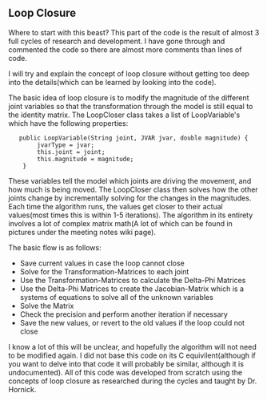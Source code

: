 ## Loop Closure ##

Where to start with this beast?  This part of the code is the result of almost 3 full cycles of research and development.  I have gone through and commented the code so there are almost more comments than lines of code.

I will try and explain the concept of loop closure without getting too deep into the details(which can be learned by looking into the code).

The basic idea of loop closure is to modify the magnitude of the different joint variables so that the transformation through the model is still equal to the identity matrix.  The LoopCloser class takes a list of LoopVariable's which have the following properties:
```
   public LoopVariable(String joint, JVAR jvar, double magnitude) {
		jvarType = jvar;
		this.joint = joint;
		this.magnitude = magnitude;
	}
```

These variables tell the model which joints are driving the movement, and how much is being moved.  The LoopCloser class then solves how the other joints change by incrementally solving for the changes in the magnitudes.  Each time the algorithm runs, the values get closer to their actual values(most times this is within 1-5 iterations).  The algorithm in its entirety involves a lot of complex matrix math(A lot of which can be found in pictures under the meeting notes wiki page).

The basic flow is as follows:
  * Save current values in case the loop cannot close
  * Solve for the Transformation-Matrices to each joint
  * Use the Transformation-Matrices to calculate the Delta-Phi Matrices
  * Use the Delta-Phi Matrices to create the Jacobian-Matrix which is a systems of equations to solve all of the unknown variables
  * Solve the Matrix
  * Check the precision and perform another iteration if necessary
  * Save the new values, or revert to the old values if the loop could not close

I know a lot of this will be unclear, and hopefully the algorithm will not need to be modified again.  I did not base this code on its C equivilent(although if you want to delve into that code it will probably be similar, although it is undocumented).  All of this code was developed from scratch using the concepts of loop closure as researched during the cycles and taught by Dr. Hornick.